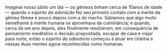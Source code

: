 ﻿Imaginai nosso júbilo um dia — os gêmeos tinham cerca de 10anos de idade — quando o *espírito da adoração* fez seu primeiro contato com a mente da gêmea fêmea e pouco depois com a do macho. Sabíamos que algo muito semelhante à mente humana se aproximava da culminância; e quando, cerca de um ano depois, eles finalmente resolveram, em consequência de pensamento meditativo e decisão propositada, escapar de casa e viajar para norte, então o *espírito da sabedoria* começou a atuar em Urântia e nessas duas mentes agora reconhecidas como humanas.
